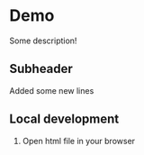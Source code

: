 # Demo

Some description!

## Subheader

Added some new lines

## Local development

1. Open html file in your browser
